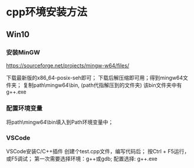 # cpp环境安装方法

## Win10

### 安装MinGW

https://sourceforge.net/projects/mingw-w64/files/

下载最新版的x86_64-posix-seh即可；
下载后解压缩即可用；得到mingw64文件夹；
复制path\mingw64\bin, (path代指解压到的文件夹)
该bin文件夹中有g++.exe

### 配置环境变量

将path\mingw64\bin填入到Path环境变量中；

### VSCode

VSCode安装C/C++插件
创建个test.cpp文件，编写代码后；
按Ctrl + F5运行，或F5调试；
第一次需要选择环境：g++或gdb; 配置选择: g++.exe